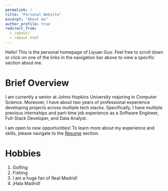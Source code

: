 ```yaml
---
permalink: /
title: "Personal Website"
excerpt: "About me"
author_profile: true
redirect_from: 
  - /about/
  - /about.html
---
```


Hello! This is the personal homepage of Liyuan Guo. Feel free to scroll down or click on one of the links in the navigation bar above to view a specific section about me.

Brief Overview
======
I am currently a senior at Johns Hopkins University majoring in Computer Science. Moreover, I have about two years of professional experience developing projects across multiple tech stacks. Specifically, I have multiple previous internships and part-time job experience as a Software Engineer, Full-Stack Developer, and Data Analyst. 

I am open to new opportunities! To learn more about my experience and skills, please navigate to the [Resume](https://mo3300047.github.io/cv/) section.

Hobbies
======
1. Golfing
1. Fishing
1. I am a huge fan of Real Madrid!
1. ¡Hala Madrid!

